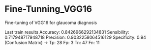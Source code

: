 # Fine-Tunning_VGG16
Fine-tuning of VGG16 for glaucoma diagnosis

Last train results
Accuracy: 0.8426966292134831	Sensibility: 0.717948717948718	Precision: 0.9032258064516129	Specificity: 0.94
(Confusion Matrix) -> Tp: 28	Fp: 3	Tn: 47	Fn: 11
